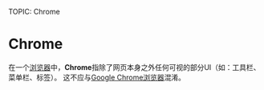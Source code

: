 TOPIC: Chrome

# Chrome

在一个[浏览器](/zh-hans/glossary/Web_browser)中，**Chrome**指除了网页本身之外任何可视的部分UI（如：工具栏、菜单栏、标签）。
这不应与[Google Chrome浏览器](/zh-hans/glossary/Google_Chrome_Browser)混淆。
